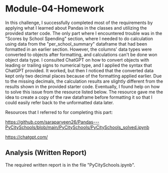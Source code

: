 # Module-04-Homework

In this challenge, I successfully completed most of the requirements by applying what I learned about Pandas in the classes and utilizing the provided starter code. The only part where I encountered trouble was in the "Scores by School Spending" section, where I needed to do calculation using data from the "per_school_summary" dataframe that had been formatted in an earlier section. However, the columns' data types were converted to objects after formatting, and calculations can't be done won object data type. I consulted ChatGPT on how to convert objects with leading or trailing signs to numerical type, and I applied the syntax that ChatGPT provided. It worked, but then I noticed that the converted data kept only two decimal places because of the formatting applied earlier. Due to the missing decimals, the calculation results are slightly different from the results shown in the provided starter code. Eventually, I found help on how to solve this issue from the resource listed below. The resource gave me the idea to create a copy of the raw dataframe before formatting it so that I could easily refer back to the unformatted data later.

Resources that I referred to for completing this part:

<https://github.com/saraparveen26/Pandas---PyCitySchools/blob/main/PyCitySchools/PyCitySchools_solved.ipynb>

<https://chatgpt.com/>

## Analysis (Written Report)

The required written report is in the file "PyCitySchools.ipynb".
